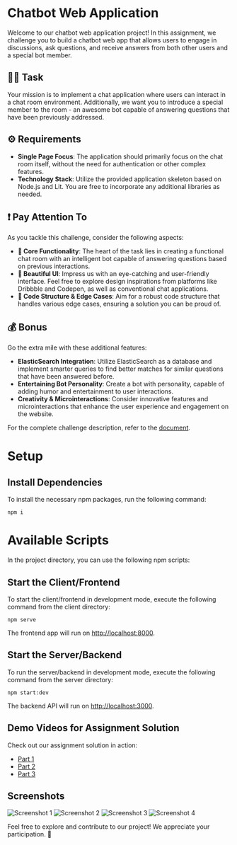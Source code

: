 # Chatbot Web Application

Welcome to our chatbot web application project! In this assignment, we challenge you to build a chatbot web app that allows users to engage in discussions, ask questions, and receive answers from both other users and a special bot member.

## 👷‍♀️ Task

Your mission is to implement a chat application where users can interact in a chat room environment. Additionally, we want you to introduce a special member to the room - an awesome bot capable of answering questions that have been previously addressed.

## ⚙️ Requirements

- **Single Page Focus**: The application should primarily focus on the chat room itself, without the need for authentication or other complex features.
- **Technology Stack**: Utilize the provided application skeleton based on Node.js and Lit. You are free to incorporate any additional libraries as needed.

## ❗ Pay Attention To

As you tackle this challenge, consider the following aspects:
- **🤖 Core Functionality**: The heart of the task lies in creating a functional chat room with an intelligent bot capable of answering questions based on previous interactions.
- **🎨 Beautiful UI**: Impress us with an eye-catching and user-friendly interface. Feel free to explore design inspirations from platforms like Dribbble and Codepen, as well as conventional chat applications.
- **🧱 Code Structure & Edge Cases**: Aim for a robust code structure that handles various edge cases, ensuring a solution you can be proud of.

## 💰 Bonus

Go the extra mile with these additional features:
- **ElasticSearch Integration**: Utilize ElasticSearch as a database and implement smarter queries to find better matches for similar questions that have been answered before.
- **Entertaining Bot Personality**: Create a bot with personality, capable of adding humor and entertainment to user interactions.
- **Creativity & Microinteractions**: Consider innovative features and microinteractions that enhance the user experience and engagement on the website.

For the complete challenge description, refer to the [document](https://docs.google.com/document/d/1g9d3-i1bCUSCMYMcodb_YKX6J8K2QmeVT4S4qUyeZH8/edit?usp=sharing).

# Setup

## Install Dependencies

To install the necessary npm packages, run the following command:

```
npm i
```

# Available Scripts

In the project directory, you can use the following npm scripts:

## Start the Client/Frontend

To start the client/frontend in development mode, execute the following command from the client directory:

```
npm serve
```

The frontend app will run on [http://localhost:8000](http://localhost:8000).

## Start the Server/Backend

To run the server/backend in development mode, execute the following command from the server directory:

```
npm start:dev
```

The backend API will run on [http://localhost:3000](http://localhost:3000).

## Demo Videos for Assignment Solution

Check out our assignment solution in action:

- [Part 1](https://www.loom.com/share/0d2cf7193f854d1f8a3789fe184015cb?sid=2d61b608-576d-4272-8231-401e50133b4c)
- [Part 2](https://www.loom.com/share/e90f0d57295645efa769c21caafc65c7?sid=e4fa50ff-fe08-4245-9f99-84b169f429d2)
- [Part 3](https://www.loom.com/share/6bb4fda6cac745e58e033c22bf5a4092?sid=d9b81d9e-d5e0-48c7-af1e-5015d16bd71e)

## Screenshots

![Screenshot 1](https://github.com/trybotics/forter-chat-bot/assets/22857102/e50cefd1-7a0f-4423-915b-9113b596492b)
![Screenshot 2](https://github.com/trybotics/forter-chat-bot/assets/22857102/9489ce9b-e132-4195-afe4-8f2b7bc9af35)
![Screenshot 3](https://github.com/trybotics/forter-chat-bot/assets/22857102/2de396ff-ade8-4dd3-83e2-30bfa3711958)
![Screenshot 4](https://github.com/trybotics/forter-chat-bot/assets/22857102/1cd93a1e-7264-4052-97fb-932d7c2c57ce)

Feel free to explore and contribute to our project! We appreciate your participation. 🚀
